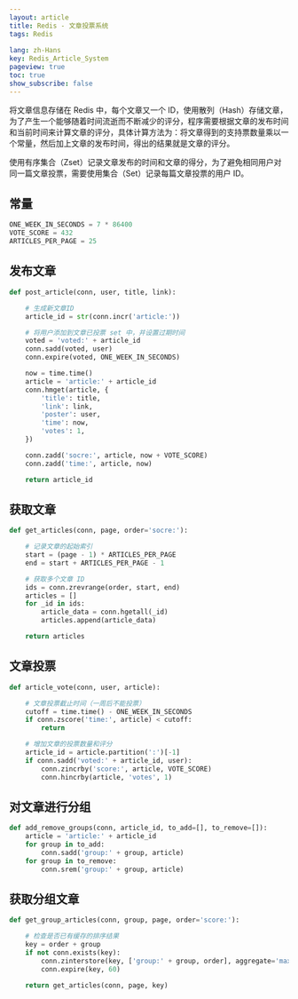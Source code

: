 ```yaml
---
layout: article
title: Redis - 文章投票系统
tags: Redis
 
lang: zh-Hans
key: Redis_Article_System
pageview: true
toc: true
show_subscribe: false
---
```


将文章信息存储在 Redis 中，每个文章又一个 ID，使用散列（Hash）存储文章，为了产生一个能够随着时间流逝而不断减少的评分，程序需要根据文章的发布时间和当前时间来计算文章的评分，具体计算方法为：将文章得到的支持票数量乘以一个常量，然后加上文章的发布时间，得出的结果就是文章的评分。

使用有序集合（Zset）记录文章发布的时间和文章的得分，为了避免相同用户对同一篇文章投票，需要使用集合（Set）记录每篇文章投票的用户 ID。

## 常量

```python
ONE_WEEK_IN_SECONDS = 7 * 86400
VOTE_SCORE = 432
ARTICLES_PER_PAGE = 25
```

## 发布文章

```python
def post_article(conn, user, title, link):

    # 生成新文章ID
    article_id = str(conn.incr('article:'))

    # 将用户添加到文章已投票 set 中，并设置过期时间
    voted = 'voted:' + article_id
    conn.sadd(voted, user)
    conn.expire(voted, ONE_WEEK_IN_SECONDS)

    now = time.time()
    article = 'article:' + article_id
    conn.hmget(article, {
        'title': title,
        'link': link,
        'poster': user,
        'time': now,
        'votes': 1,
    })

    conn.zadd('socre:', article, now + VOTE_SCORE)
    conn.zadd('time:', article, now)

    return article_id
```

## 获取文章

```python
def get_articles(conn, page, order='socre:'):

    # 记录文章的起始索引
    start = (page - 1) * ARTICLES_PER_PAGE
    end = start + ARTICLES_PER_PAGE - 1

    # 获取多个文章 ID
    ids = conn.zrevrange(order, start, end)
    articles = []
    for _id in ids:
        article_data = conn.hgetall(_id)
        articles.append(article_data)

    return articles
```

## 文章投票

```python
def article_vote(conn, user, article):

    # 文章投票截止时间（一周后不能投票）
    cutoff = time.time() - ONE_WEEK_IN_SECONDS
    if conn.zscore('time:', article) < cutoff:
        return

    # 增加文章的投票数量和评分
    article_id = article.partition(':')[-1]
    if conn.sadd('voted:' + article_id, user):
        conn.zincrby('score:', article, VOTE_SCORE)
        conn.hincrby(article, 'votes', 1)
```

## 对文章进行分组

```python
def add_remove_groups(conn, article_id, to_add=[], to_remove=[]):
    article = 'article:' + article_id
    for group in to_add:
        conn.sadd('group:' + group, article)
    for group in to_remove:
        conn.srem('group:' + group, article)
```

## 获取分组文章

```python
def get_group_articles(conn, group, page, order='score:'):

    # 检查是否已有缓存的排序结果
    key = order + group
    if not conn.exists(key):
        conn.zinterstore(key, ['group:' + group, order], aggregate='max')
        conn.expire(key, 60)

    return get_articles(conn, page, key)
```